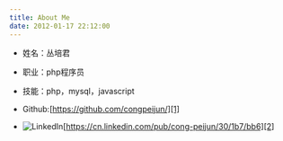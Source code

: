 ```yaml
---
title: About Me
date: 2012-01-17 22:12:00
---
```

* 姓名：丛培君
* 职业：php程序员
* 技能：php，mysql，javascript
* Github:[https://github.com/congpeijun/][1]
* ![LinkedIn][3][https://cn.linkedin.com/pub/cong-peijun/30/1b7/bb6][2]


  [1]: https://github.com/congpeijun/
  [2]: https://cn.linkedin.com/pub/cong-peijun/30/1b7/bb6
  [3]: https://static.licdn.com/scds/common/u/img/webpromo/btn_profile_bluetxt_80x15.png